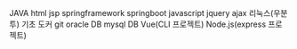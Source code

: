 JAVA
html
jsp
springframework
springboot
javascript
jquery
ajax
리눅스(우분투) 기초
도커
git
oracle DB
mysql DB
Vue(CLI 프로젝트)
Node.js(express 프로젝트)

















